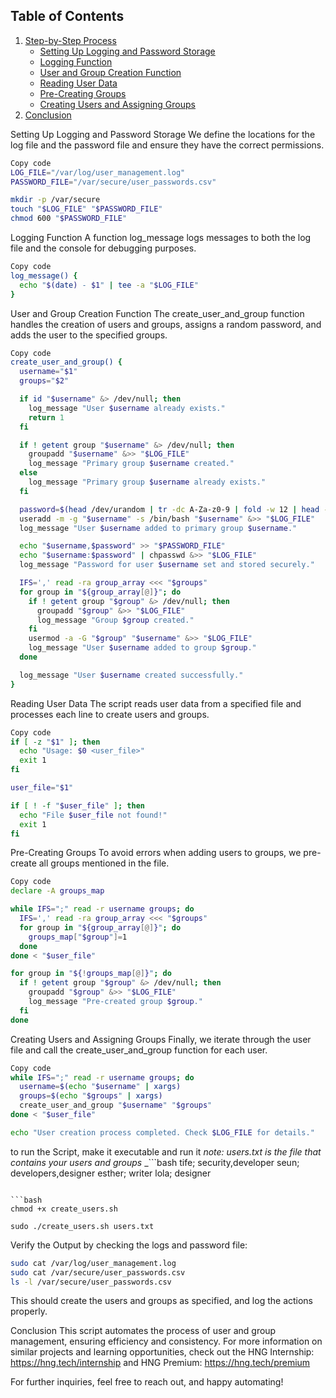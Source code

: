 ## Table of Contents

1. [Step-by-Step Process](#step-by-step-process)
   - [Setting Up Logging and Password Storage](#setting-up-logging-and-password-storage)
   - [Logging Function](#logging-function)
   - [User and Group Creation Function](#user-and-group-creation-function)
   - [Reading User Data](#reading-user-data)
   - [Pre-Creating Groups](#pre-creating-groups)
   - [Creating Users and Assigning Groups](#creating-users-and-assigning-groups)
2. [Conclusion](#conclusion)



Setting Up Logging and Password Storage
We define the locations for the log file and the password file and ensure they have the correct permissions.

```bash
Copy code
LOG_FILE="/var/log/user_management.log"
PASSWORD_FILE="/var/secure/user_passwords.csv"

mkdir -p /var/secure
touch "$LOG_FILE" "$PASSWORD_FILE"
chmod 600 "$PASSWORD_FILE"
```

Logging Function
A function log_message logs messages to both the log file and the console for debugging purposes.

```bash
Copy code
log_message() {
  echo "$(date) - $1" | tee -a "$LOG_FILE"
}
```

User and Group Creation Function
The create_user_and_group function handles the creation of users and groups, assigns a random password, and adds the user to the specified groups.

```bash
Copy code
create_user_and_group() {
  username="$1"
  groups="$2"

  if id "$username" &> /dev/null; then
    log_message "User $username already exists."
    return 1
  fi

  if ! getent group "$username" &> /dev/null; then
    groupadd "$username" &>> "$LOG_FILE"
    log_message "Primary group $username created."
  else
    log_message "Primary group $username already exists."
  fi

  password=$(head /dev/urandom | tr -dc A-Za-z0-9 | fold -w 12 | head -n 1)
  useradd -m -g "$username" -s /bin/bash "$username" &>> "$LOG_FILE"
  log_message "User $username added to primary group $username."

  echo "$username,$password" >> "$PASSWORD_FILE"
  echo "$username:$password" | chpasswd &>> "$LOG_FILE"
  log_message "Password for user $username set and stored securely."

  IFS=',' read -ra group_array <<< "$groups"
  for group in "${group_array[@]}"; do
    if ! getent group "$group" &> /dev/null; then
      groupadd "$group" &>> "$LOG_FILE"
      log_message "Group $group created."
    fi
    usermod -a -G "$group" "$username" &>> "$LOG_FILE"
    log_message "User $username added to group $group."
  done

  log_message "User $username created successfully."
}
```

Reading User Data
The script reads user data from a specified file and processes each line to create users and groups.

```bash
Copy code
if [ -z "$1" ]; then
  echo "Usage: $0 <user_file>"
  exit 1
fi

user_file="$1"

if [ ! -f "$user_file" ]; then
  echo "File $user_file not found!"
  exit 1
fi
```

Pre-Creating Groups
To avoid errors when adding users to groups, we pre-create all groups mentioned in the file.

``` bash
Copy code
declare -A groups_map

while IFS=";" read -r username groups; do
  IFS=',' read -ra group_array <<< "$groups"
  for group in "${group_array[@]}"; do
    groups_map["$group"]=1
  done
done < "$user_file"

for group in "${!groups_map[@]}"; do
  if ! getent group "$group" &> /dev/null; then
    groupadd "$group" &>> "$LOG_FILE"
    log_message "Pre-created group $group."
  fi
done
```

Creating Users and Assigning Groups
Finally, we iterate through the user file and call the create_user_and_group function for each user.

```bash
Copy code
while IFS=";" read -r username groups; do
  username=$(echo "$username" | xargs)
  groups=$(echo "$groups" | xargs)
  create_user_and_group "$username" "$groups"
done < "$user_file"

echo "User creation process completed. Check $LOG_FILE for details."
```

to run the Script, make it executable and run it
_note: users.txt is the file that contains your users and groups_ 
_```bash tife; security,developer
seun; developers,designer
esther; writer
lola; designer
```_

```bash
chmod +x create_users.sh

sudo ./create_users.sh users.txt
```

Verify the Output by checking the logs and password file:

```bash
sudo cat /var/log/user_management.log
sudo cat /var/secure/user_passwords.csv
ls -l /var/secure/user_passwords.csv
```

This should create the users and groups as specified, and log the actions properly.

Conclusion
This script automates the process of user and group management, ensuring efficiency and consistency. For more information on similar projects and learning opportunities, check out the HNG Internship: https://hng.tech/internship and HNG Premium: https://hng.tech/premium

For further inquiries, feel free to reach out, and happy automating!

